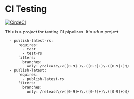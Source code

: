 # CI Testing
[![CircleCI](https://circleci.com/gh/kbartush/ci-testing.svg?style=svg)](https://circleci.com/gh/kbartush/ci-testing)

This is a project for testing CI pipelines. It's a fun project.

      - publish-latest-rs:
          requires:
            - test
            - test-rs
          filters:
            branches:
              only: /release\/v([0-9]+)\.([0-9]+)\.([0-9]+)$/
      - publish-latest:
          requires:
            - publish-latest-rs
          filters:
            branches:
              only: /release\/v([0-9]+)\.([0-9]+)\.([0-9]+)$/
